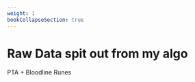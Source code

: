 ```yaml
---
weight: 1
bookCollapseSection: true
---
```

# Raw Data spit out from my algo 

PTA + Bloodline Runes


